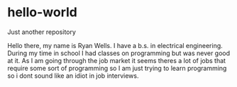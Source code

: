 # hello-world
Just another repository


Hello there, my name is Ryan Wells. I have a b.s. in electrical engineering. During my time in school I had classes on programming but was never good at it. As I am going through the job market it seems theres a lot of jobs that require some sort of programming so I am just trying to learn programming so i dont sound like an idiot in job interviews. 
